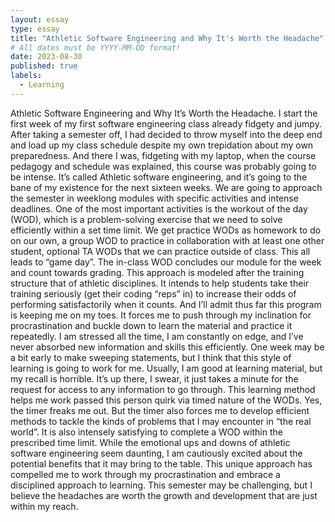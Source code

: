 ```yaml
---
layout: essay
type: essay
title: "Athletic Software Engineering and Why It's Worth the Headache"
# All dates must be YYYY-MM-DD format!
date: 2023-08-30
published: true
labels:
  - Learning
---
```


Athletic Software Engineering and Why It’s Worth the Headache.
	I start the first week of my first software engineering class already fidgety and jumpy. After taking a semester off, I had decided to throw myself into the deep end and load up my class schedule despite my own trepidation about my own preparedness. And there I was, fidgeting with my laptop, when the course pedagogy and schedule was explained, this course was probably going to be intense.  It’s called Athletic software engineering, and it’s going to the bane of my existence for the next sixteen weeks.
	We are going to approach the semester in weeklong modules with specific activities and intense deadlines. One of the most important activities is the workout of the day (WOD), which is a problem-solving exercise that we need to solve efficiently within a set time limit. We get practice WODs as homework to do on our own, a group WOD to practice in collaboration with at least one other student, optional TA WODs that we can practice outside of class. This all leads to “game day”. The in-class WOD concludes our module for the week and count towards grading. This approach is modeled after the training structure that of athletic disciplines. It intends to help students take their training seriously (get their coding “reps” in) to increase their odds of performing satisfactorily when it counts.
	And I’ll admit thus far this program is keeping me on my toes. It forces me to push through my inclination for procrastination and buckle down to learn the material and practice it repeatedly. I am stressed all the time, I am constantly on edge, and I’ve never absorbed new information and skills this efficiently. One week may be a bit early to make sweeping statements, but I think that this style of learning is going to work for me. Usually, I am good at learning material, but my recall is horrible. It’s up there, I swear, it just takes a minute for the request for access to any information to go through. This learning method helps me work passed this person quirk via timed nature of the WODs. Yes, the timer freaks me out. But the timer also forces me to develop efficient methods to tackle the kinds of problems that I may encounter in “the real world”. It is also intensely satisfying to complete a WOD within the prescribed time limit.
	While the emotional ups and downs of athletic software engineering seem daunting, I am cautiously excited about the potential benefits that it may bring to the table. This unique approach has compelled me to work through my procrastination and embrace a disciplined approach to learning. This semester may be challenging, but I believe the headaches are worth the growth and development that are just within my reach.
